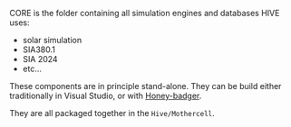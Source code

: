 CORE is the folder containing all simulation engines and databases HIVE uses:

- solar simulation
- SIA380.1
- SIA 2024
- etc...


These components are in principle stand-alone. They can be build either traditionally in Visual Studio, or with [Honey-badger](https://github.com/architecture-building-systems/honey-badger).

They are all packaged together in the `Hive/Mothercell`.
